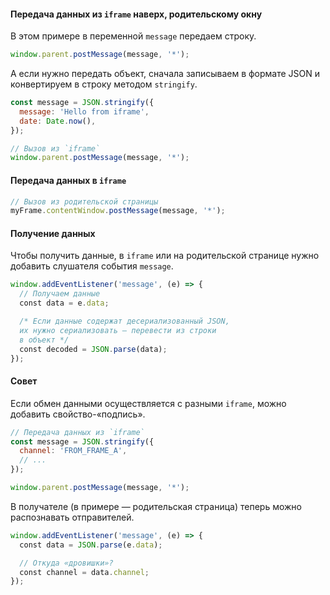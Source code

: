 #### Передача данных из `iframe` наверх, родительскому окну

В этом примере в переменной `message` передаем строку.

```js
window.parent.postMessage(message, '*');
```

А если нужно передать объект, сначала записываем в формате JSON и конвертируем в строку методом `stringify`.

```js
const message = JSON.stringify({
  message: 'Hello from iframe',
  date: Date.now(),
});

// Вызов из `iframe`
window.parent.postMessage(message, '*');
```

#### Передача данных в `iframe`

```js
// Вызов из родительской страницы
myFrame.contentWindow.postMessage(message, '*');
```

#### Получение данных

Чтобы получить данные, в `iframe` или на родительской странице нужно добавить слушателя события `message`.

```js
window.addEventListener('message', (e) => {
  // Получаем данные
  const data = e.data;

  /* Если данные содержат десериализованный JSON,
  их нужно сериализовать — перевести из строки
  в объект */
  const decoded = JSON.parse(data);
});
```

#### Совет

Если обмен данными осуществляется с разными `iframe`, можно добавить свойство-«подпись».

```js
// Передача данных из `iframe`
const message = JSON.stringify({
  channel: 'FROM_FRAME_A',
  // ...
});

window.parent.postMessage(message, '*');
```

В получателе (в примере — родительская страница) теперь можно распознавать отправителей.

```js
window.addEventListener('message', (e) => {
  const data = JSON.parse(e.data);

  // Откуда «дровишки»?
  const channel = data.channel;
});
```
